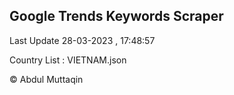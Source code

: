 

## Google Trends Keywords Scraper 
 
Last Update 28-03-2023 , 17:48:57

Country List :
VIETNAM.json



© Abdul Muttaqin 
